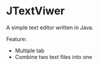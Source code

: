 # JTextViwer

A simple text editor written in Java. 

Feature:

- Multiple tab
- Combine two text files into one
